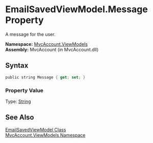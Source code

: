 EmailSavedViewModel.Message Property
====================================
A message for the user.

**Namespace:** [MvcAccount.ViewModels][1]  
**Assembly:** MvcAccount (in MvcAccount.dll)

Syntax
------

```csharp
public string Message { get; set; }
```

### Property Value
Type: [String][2]

See Also
--------
[EmailSavedViewModel Class][3]  
[MvcAccount.ViewModels Namespace][1]  

[1]: ../README.md
[2]: http://msdn.microsoft.com/en-us/library/s1wwdcbf
[3]: README.md